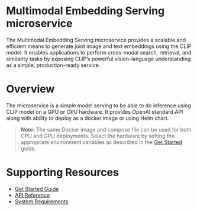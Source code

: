 # Multimodal Embedding Serving microservice
The Multimodal Embedding Serving microservice provides a scalable and efficient means to generate joint image and text embeddings using the CLIP model. It enables applications to perform cross-modal search, retrieval, and similarity tasks by exposing CLIP’s powerful vision-language understanding as a simple, production-ready service. 

# Overview
The microservice is a simple model serving to be able to do inference using CLIP model on a GPU or CPU hardware. It provides OpenAI standard API along with ability to deploy as a docker image or using Helm chart. 

> **Note:** The same Docker image and compose file can be used for both CPU and GPU deployments. Select the hardware by setting the appropriate environment variables as described in the [Get Started](get-started.md) guide.

# Supporting Resources

* [Get Started Guide](get-started.md)
* [API Reference](api-reference.md)
* [System Requirements](system-requirements.md)
